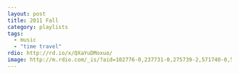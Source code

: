 ```yaml
---
layout: post
title: 2011 Fall
category: playlists
tags:
  - music
  - "time travel"
rdio: http://rd.io/x/QXaYuDMoxuo/
image: http://m.rdio.com/_is/?aid=102776-0,237731-0,275739-2,571740-0,575650-0,651395-0,996862-1,1007538-1,1027017-0&w=600&h=600
---
```

